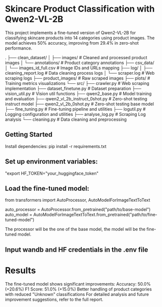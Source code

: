 # Skincare Product Classification with Qwen2-VL-2B
This project implements a fine-tuned version of Qwen2-VL-2B for classifying skincare products into 14 categories using product images. The model achieves 50% accuracy, improving from 29.4% in zero-shot performance.

.
├── clean_dataset/
│   ├── images/          # Cleaned and processed product images
│   └── annotations/     # Product category annotations
├── csv_data/
│   └── images_id_full.csv   # Image IDs and URLs mapping
├── log/
│   ├── cleaning_report.log  # Data cleaning process logs
│   └── scraper.log         # Web scraping logs
├── product_images/      # Raw scraped images
├── plots/              # Training metrics visualizations
└── src/
    ├── crawler.py      # Web scraping implementation
    ├── dataset_finetune.py  # Dataset preparation
    ├── vision_util.py  # Vision util functions
    ├── qwen2_base.py   # Model training and evaluation
    ├── qwen2_vl_2b_instruct_0shot.py  # Zero-shot testing instruct model
    ├── qwen2_vl_2b_0shot.py  # Zero-shot testing base model
    ├── fine_tuning.py  # Fine-tuning pipeline and utilities
    ├── logutil.py      # Logging configuration and utilities
    ├── analyse_log.py  # Scraping Log analysis
    └── cleaning.py     # Data cleaning and preprocessing


## Getting Started
Install dependencies:
pip install -r requirements.txt
## Set up environment variables:
"export HF_TOKEN="your_huggingface_token"
## Load the fine-tuned model:
from transformers import AutoProcessor, AutoModelForImageTextToText

auto_processor = AutoProcessor.from_pretrained("path/to/base-model")
auto_model = AutoModelForImageTextToText.from_pretrained("path/to/fine-tuned-model")

The processor will be the one of the base model, the model will be the fine-tuned model.
## Input wandb and HF credentials in the .env file

# Results
The fine-tuned model shows significant improvements:
Accuracy: 50.0% (+20.6%)
F1 Score: 51.0% (+15.0%)
Better handling of product categories with reduced "Unknown" classifications
For detailed analysis and future improvement suggestions, refer to the full report.
